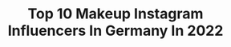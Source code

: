---
title: Top 10 Makeup Instagram Influencers In Germany In 2022
description: >-
  Find top makeup Instagram influencers in Germany in 2022. Most popular hashtags: #makeup #makeupartist #blogger #hair.
platform: Instagram
hits: 1999
text_top: Analyze the best Instagram influencers on inBeat.
text_bottom: Our database aggregates 1999 Instagram influencers like this in Germany for you to contact.
profiles:
  - username: "mrsmlw_"
    fullname: >-
      𝐎̈ 𝐙 𝐆 𝐄  ♥
    bio: >-
      Mommy of three ❥ #zwillingsmama // pro makeup artist @mrsmlwcosmetics // wifey to @maroquinox ✨🤲🏻
    location: "Germany"
    followers: 2397
    engagement: 2453
    commentsToLikes: 0.152220
    id: ckaos4627q0200i789z5s6xac
    verified: false
    hashtags: "#liebe, #mamablogger, #girls, #mamaleben"
  - username: "madameplatinum"
    fullname: >-
      HELEN | MAKEUP
    bio: >-
      👄 | All about Makeup 📍 | Leipzig | GER ↓ | Impressum
    location: "Germany"
    followers: 3611
    engagement: 2429
    commentsToLikes: 0.264002
    id: ck6u73kfij9s60j71b7h8iqg4
    verified: false
    hashtags: "#anastasiabeverlyhills, #artbabeaward2020, #brownmakeup, #graphicliner"
  - username: "lujain.albayat"
    fullname: >-
      لجين البيات | Lujain Al Bayat
    bio: >-
      Professional MakeupArtist💄 Beauty&Fashion 🎥YouTube: Lujain Albayat 📍🇩🇪 Germany
    location: "Germany"
    followers: 165803
    engagement: 518
    commentsToLikes: 0.036661
    id: ckap9xyzmu0620i78vscx3mal
    verified: false
    hashtags: "#makeup, #beauty"
  - username: "evis_gomez"
    fullname: >-
      Evis | The summer kind of girl
    bio: >-
      ♥ Outfits, makeup & cute spots ♥ My life in Germany ♥ Mexicana🇲🇽 ♥ See more of my content👇🏼
    location: "Germany"
    followers: 9528
    engagement: 988
    commentsToLikes: 0.162285
    id: ck0vyi8gq44jw0i19dksxvdzi
    verified: false
    hashtags: "#outfitlook, #outfitdestages, #outfitgram, #autumnvibes"
  - username: "lenaaleew"
    fullname: >-
      ✨LENA✨
    bio: >-
      💄selftaught makeup enthusiast 📍Bavaria, Germany 💌 lenaaleew@gmail.com ⬇️shop my looks⬇️
    location: "Germany"
    followers: 22178
    engagement: 1056
    commentsToLikes: 0.100013
    id: ck5bxdhhfniiw0i11i4byow1e
    verified: false
    hashtags: "#norvina, #morpheglamfam, #spookyseason, #morphebrushes"
  - username: "juliastiglbauer"
    fullname: >-
      JULI ☾
    bio: >-
      MAKEUP - LOVER @beqaj_arbnor ♥️ 21 y/o 🥀 | business psychology
    location: "Germany"
    followers: 10759
    engagement: 1477
    commentsToLikes: 0.156661
    id: ck9wen8yul0ry0j7893y2oyss
    verified: false
    hashtags: "#happygirl, #makeup, #instamakeup, #dewy"
  - username: "christiantorez"
    fullname: >-
      CHRISTIAN TOREZ MAKEUPARTIST
    bio: >-
      MAKEUPARTIST | PHOTOGRAPHER 📍 BERLIN & WORLDWIDE MANAGEMENT • jana.limbach@divimove.com TIKTOK - 260k+🌈
    location: "Germany"
    followers: 97598
    engagement: 1040
    commentsToLikes: 0.023603
    id: ckap02kf5ofot0i78zfx4i0y0
    verified: true
    hashtags: "#makeup, #makeuplook, #makeupartist, #beautyphotography"
  - username: "florianferino"
    fullname: >-
      Florian Ferino
    bio: >-
      Hair & Makeup Artist 💄 based in Berlin... | Fashion | Beauty | Celeb | Represented by Ballsaal Artist Management
    location: "Germany"
    followers: 36893
    engagement: 344
    commentsToLikes: 0.109300
    id: ck14l6802t27c0i19f245u8ot
    verified: false
    hashtags: "#twins, #shooting, #hairstylist, #gzsz"
  - username: "aliced__x"
    fullname: >-
      ℒea | ᴀʟᴡᴀʏs ᴀ ᴘᴏsɪᴛɪᴠᴇ ᴍɪɴᴅ 🌙
    bio: >-
      📍 ᴋᴏᴇʟɴ | ɢᴇʀ ✖️ ᴍᴀsᴋᴇɴʙɪʟᴅɴᴇʀɪɴ | ᴍᴏᴅᴇʟɪɴɢ ✖️ @leawieser__makeupart ✖️ _________________________ ✖️ @ink.angelz 🧚🏼‍♀️
    location: "Germany"
    followers: 15173
    engagement: 1436
    commentsToLikes: 0.025732
    id: ckap42v9g5lri0i78vnhz2fg3
    verified: false
    hashtags: "#sportyspice, #inkedgirls, #tattoolovers, #sheingals"
  - username: "astravoidcosplay"
    fullname: >-
      Astra
    bio: >-
      Va — 19 Ꮖ ᏟᎾᏚᏢᏞᎪY ᎪNᎠ Ꮖ KNᎾᏔ ᎢᎻᏆNᏩᏚ. Next con: TBA -Cosplayer/Makeup Artist- Sophie Turner’s doppelgänger & Jean Grey IRL TikTok: @astravoidcosplay
    location: "Germany"
    followers: 2134
    engagement: 3304
    commentsToLikes: 0.052855
    id: ckf5o22b00lcy0j23pjhju0rt
    verified: false
    hashtags: "#arrowversecosplay, #avengers, #cosplayers, #cwcosplay"
---